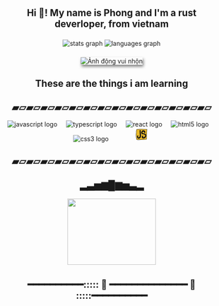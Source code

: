 <h2 align="center">Hi 👋! My name is Phong and I'm a rust deverloper, from vietnam</h2>

###

<div align="center">
  <img src="https://github-readme-stats.vercel.app/api?username=maurodesouza&hide_title=false&hide_rank=false&show_icons=true&include_all_commits=true&count_private=true&disable_animations=false&theme=dracula&locale=en&hide_border=false" height="150" alt="stats graph"  />
  <img src="https://github-readme-stats.vercel.app/api/top-langs?username=maurodesouza&locale=en&hide_title=false&layout=compact&card_width=320&langs_count=5&theme=dracula&hide_border=false" height="150" alt="languages graph"  />
</div>


###
<div align="center">
    <img 
        src="https://i.pinimg.com/originals/42/a8/d4/42a8d4625aeb088c45eba5a84ca36325.gif" 
        alt="Ảnh động vui nhộn" 
        title="Hình GIF thú vị!" 
        width="200" 
        height="150" 
        style="border: 10px; box-shadow: 2px 4px 6px rgba(0,0,0,0.5);" 
        loading="lazy" 
        decoding="async" />
  </div>
  
###
<h2 align="center">These are the things i am learning </h2>
<h2 align="center">▰▱▰▱▰▱▰▱▰▱▰▱▰▱▰▱▰▱▰▱▰▱▰▱▰▱▰▱</h2>

<div align="center">
  <img src="https://i.giphy.com/media/v1.Y2lkPTc5MGI3NjExejRvc2x1bTBtb2hqZTkwZWZ4eGE3ZXh5ZTF1ZjZzbHF3dXNmenQ1MyZlcD12MV9pbnRlcm5hbF9naWZfYnlfaWQmY3Q9Zw/du3J3cXyzhj75IOgvA/giphy.gif" height="30" alt="javascript logo"  />
  <img width="12" />
  <img src="https://i.giphy.com/media/v1.Y2lkPTc5MGI3NjExN2d1cmZpa2c2bTFycmo4b3VqdWZhczM1dGE4ejRydG95cGMyNm90MiZlcD12MV9pbnRlcm5hbF9naWZfYnlfaWQmY3Q9Zw/kH6CqYiquZawmU1HI6/giphy.gif" height="30" alt="typescript logo"  />
  <img width="12" />
  <img src="https://i.giphy.com/media/v1.Y2lkPTc5MGI3NjExeHhuN25tODRjMHBoazBnbm50b3F0Njh6OXMwaXg1cDc2dzhzZGIxYSZlcD12MV9pbnRlcm5hbF9naWZfYnlfaWQmY3Q9cw/eNAsjO55tPbgaor7ma/giphy.gif" height="30" alt="react logo"  />
  <img width="12" />
  <img src="https://i.giphy.com/media/v1.Y2lkPTc5MGI3NjExd2pzbXdnN25idTd1eTQ4eXRjZm5lcTFuZXJ5c3F5aWFpZHZwdXMzbiZlcD12MV9pbnRlcm5hbF9naWZfYnlfaWQmY3Q9Zw/SS8CV2rQdlYNLtBCiF/giphy.gif" height="30" alt="html5 logo"  />
  <img width="12" />
  <img src="https://cdn.hashnode.com/res/hashnode/image/upload/v1705116187638/b3a314d9-d8b1-4a0c-91da-259f588bb470.gif?w=1600&h=840&fit=crop&crop=entropy&auto=format,compress&gif-q=60&format=webm" height="30" alt="css3 logo"  />
  <img width="12" />
  <img src="https://cdn.dribbble.com/users/9890697/screenshots/17032245/mongo.gif" height="30" alt=""  />
  <img width="12" />
  <img src="https://i.giphy.com/media/v1.Y2lkPTc5MGI3NjExNXp0eXQ2b3drNXdiZHhyMmFsZmZ1djlkNHprb2loN3d4Y2F6bHgwciZlcD12MV9pbnRlcm5hbF9naWZfYnlfaWQmY3Q9Zw/cWOCmbWcGk5MhX8ZhV/giphy-downsized-large.gif" height="30" alt=""  />
  <img width="12" />
  <img src="https://raw.githubusercontent.com/beingabeer/beingabeer/master/logo/javascript.gif" height="30" alt=""  />
  <img src="https://blog.chun.no/images/2014-06-01-docker.gif" height="30" alt=""  />
  <br clear="both">
   </div>
  <h2 align="center">▰▱▰▱▰▱▰▱▰▱▰▱▰▱▰▱▰▱▰▱▰▱▰▱▰▱▰▱</h2>


<h2 align="center">▂▃▅▆█▆▅▃▂</h2>

<div align="center">
<img height="150" width="200" src="https://i.giphy.com/media/v1.Y2lkPTc5MGI3NjExMzEwMWlkY2N6Mnc1dWgyMm53aW9qM2M4anFoaW1jdmNkanhoZGFpZiZlcD12MV9pbnRlcm5hbF9naWZfYnlfaWQmY3Q9Zw/l7zabeVIt16efVp6wg/giphy.gif"  />
</div>
<h2 align="center">━━━━━━━━━━::::: 🧡 ━━━━━━━━━━━━━━ 🧡 :::::━━━━━━━━━━</h2>

###

<div align="left">
  <img src="" height="35" alt=""  />
  <img src="" height="35" alt=""  />
  <img src="" height="35" alt=""  />
  <img src="" height="35" alt=""  />
  <img src="" height="35" alt=""  />
  <img src="" height="35" alt=""  />
</div>

###

<br clear="both">

###
